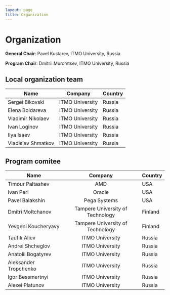 ```yaml
---
layout: page
title: Organization
---
```

# Organization

**General Chair**: Pavel Kustarev, ITMO University, Russia

**Program Chair**: Dmitrii Muromtsev, ITMO University, Russia

## Local organization team

| Name          | Company       | Country |
| ------------- |:-------------:|---------|
| Sergei Bikovski      | ITMO University | Russia |
| Elena Boldareva      | ITMO University | Russia |
| Vladimir Nikolaev    | ITMO University | Russia | 
| Ivan Loginov         | ITMO University | Russia | 
| Ilya Isaev           | ITMO University | Russia | 
| Vladislav Shmatkov   | ITMO University | Russia | 

## Program comitee

| Name          | Company       | Country |
| ------------- |:-------------:|---------|
| Timour Paltashev      | AMD | USA |
| Ivan Perl             | Oracle          | USA | 
| Pavel Balakshin       | Pega Systems    | USA | 
| Dmitri Moltchanov     | Tampere University of Technology | Finland |
| Yevgeni Koucheryavy   | Tampere University of Technology | Finland | 
| Taufik Aliev          | ITMO University | Russia | 
| Andrei Shсheglov      | ITMO University | Russia | 
| Anatolii Bogatyrev    | ITMO University | Russia |
| Aleksander Tropchenko | ITMO University | Russia | 
| Igor Bessmertnyi      | ITMO University | Russia | 
| Alexei Platunov       | ITMO University | Russia | 


